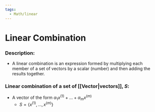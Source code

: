 ```yaml
---
tags:
  - Math/linear
---
```

# Linear Combination
### Description:
- A linear combination is an expression formed by multiplying each member of a set of vectors by a scalar (number) and then adding the results together.
### Linear combination of a set of [[Vector|vectors]], $S$:
- A vector of the form $\alpha_1 x^{(1)}+...+\alpha_m x^{(m)}$
	- $S=\{ x^{(1)},...,x^{(m)}\}$